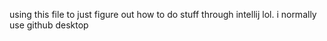 using this file to just figure out how to do stuff through intellij lol. i normally use github desktop